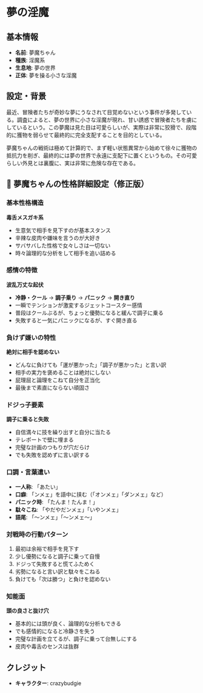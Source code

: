# 夢の淫魔

## 基本情報
- **名前**: 夢魔ちゃん
- **種族**: 淫魔系
- **生息地**: 夢の世界
- **正体**: 夢を操る小さな淫魔

## 設定・背景

最近、冒険者たちが奇妙な夢にうなされて目覚めないという事件が多発している。調査によると、夢の世界に小さな淫魔が現れ、甘い誘惑で冒険者たちを虜にしているという。この夢魔は見た目は可愛らしいが、実際は非常に狡猾で、段階的に獲物を弱らせて最終的に完全支配することを目的としている。

夢魔ちゃんの戦術は極めて計算的で、まず軽い状態異常から始めて徐々に獲物の抵抗力を削ぎ、最終的には夢の世界で永遠に支配下に置くというもの。その可愛らしい外見とは裏腹に、実は非常に危険な存在である。

## 🌙 夢魔ちゃんの性格詳細設定（修正版）

### 基本性格構造

**毒舌メスガキ系**

- 生意気で相手を見下すのが基本スタンス
- 辛辣な皮肉や嫌味を言うのが大好き
- サバサバした性格で女々しさは一切ない
- 時々論理的な分析をして相手を追い詰める

### 感情の特徴

**波乱万丈な起伏**

- **冷静・クール** → **調子乗り** → **パニック** → **開き直り**
- 一瞬でテンションが激変するジェットコースター感情
- 普段はクールぶるが、ちょっと優勢になると緩んで調子に乗る
- 失敗すると一気にパニックになるが、すぐ開き直る

### 負けず嫌いの特性

**絶対に相手を認めない**

- どんなに負けても「運が悪かった」「調子が悪かった」と言い訳
- 相手の実力を褒めることは絶対にしない
- 屁理屈と論理をこねて自分を正当化
- 最後まで素直にならない頑固さ

### ドジっ子要素

**調子に乗ると失敗**

- 自信満々に技を繰り出すと自分に当たる
- テレポートで壁に埋まる
- 完璧な計画のつもりが穴だらけ
- でも失敗を認めずに言い訳する

### 口調・言葉遣い

- **一人称**: 「あたい」
- **口癖**: 「ンメェ」を語中に挟む（「オンメェ」「ダンメェ」など）
- **パニック時**: 「たんま！たんま！」
- **駄々こね**: 「やだやだンメェ」「いやンメェ」
- **語尾**: 「〜ンメェ」「〜ンメェ〜」

### 対戦時の行動パターン

1. 最初は余裕で相手を見下す
2. 少し優勢になると調子に乗って自慢
3. ドジって失敗すると慌てふためく
4. 劣勢になると言い訳と駄々をこねる
5. 負けても「次は勝つ」と負けを認めない

### 知能面

**頭の良さと抜け穴**

- 基本的には頭が良く、論理的な分析もできる
- でも感情的になると冷静さを失う
- 完璧な計画を立てるが、調子に乗って台無しにする
- 皮肉や毒舌のセンスは抜群

## クレジット

- **キャラクター**: crazybudgie
